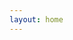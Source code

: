 ```yaml
---
layout: home
---
```


<script setup>
  import CustomHome from '/src/components/pages/home.vue'
</script>

<CustomHome />